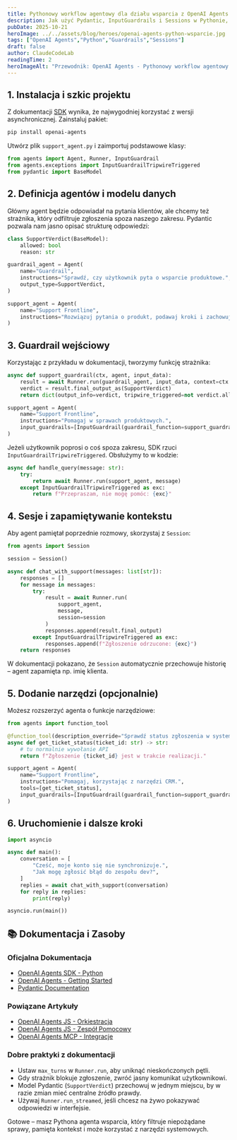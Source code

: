 ```yaml
---
title: Pythonowy workflow agentowy dla działu wsparcia z OpenAI Agents SDK
description: Jak użyć Pydantic, InputGuardrails i Sessions w Pythonie, by zbudować agenta wsparcia zapamiętującego kontekst i filtrującego niepożądane zgłoszenia.
pubDate: 2025-10-21
heroImage: ../../assets/blog/heroes/openai-agents-python-wsparcie.jpg
tags: ["OpenAI Agents","Python","Guardrails","Sessions"]
draft: false
author: ClaudeCodeLab
readingTime: 2
heroImageAlt: "Przewodnik: OpenAI Agents - Pythonowy workflow agentowy działu"
---
```





## 1. Instalacja i szkic projektu

Z dokumentacji [SDK](https://openai.github.io/openai-agents-python/) wynika, że najwygodniej korzystać z wersji asynchronicznej. Zainstaluj pakiet:

```bash
pip install openai-agents
```

Utwórz plik `support_agent.py` i zaimportuj podstawowe klasy:

```python
from agents import Agent, Runner, InputGuardrail
from agents.exceptions import InputGuardrailTripwireTriggered
from pydantic import BaseModel
```

## 2. Definicja agentów i modelu danych

Główny agent będzie odpowiadał na pytania klientów, ale chcemy też strażnika, który odfiltruje zgłoszenia spoza naszego zakresu. Pydantic pozwala nam jasno opisać strukturę odpowiedzi:

```python
class SupportVerdict(BaseModel):
    allowed: bool
    reason: str

guardrail_agent = Agent(
    name="Guardrail",
    instructions="Sprawdź, czy użytkownik pyta o wsparcie produktowe.",
    output_type=SupportVerdict,
)

support_agent = Agent(
    name="Support Frontline",
    instructions="Rozwiązuj pytania o produkt, podawaj kroki i zachowuj uprzejmy ton.",
)
```

## 3. Guardrail wejściowy

Korzystając z przykładu w dokumentacji, tworzymy funkcję strażnika:

```python
async def support_guardrail(ctx, agent, input_data):
    result = await Runner.run(guardrail_agent, input_data, context=ctx.context)
    verdict = result.final_output_as(SupportVerdict)
    return dict(output_info=verdict, tripwire_triggered=not verdict.allowed)

support_agent = Agent(
    name="Support Frontline",
    instructions="Pomagaj w sprawach produktowych.",
    input_guardrails=[InputGuardrail(guardrail_function=support_guardrail)],
)
```

Jeżeli użytkownik poprosi o coś spoza zakresu, SDK rzuci `InputGuardrailTripwireTriggered`. Obsłużymy to w kodzie:

```python
async def handle_query(message: str):
    try:
        return await Runner.run(support_agent, message)
    except InputGuardrailTripwireTriggered as exc:
        return f"Przepraszam, nie mogę pomóc: {exc}"
```

## 4. Sesje i zapamiętywanie kontekstu

Aby agent pamiętał poprzednie rozmowy, skorzystaj z `Session`:

```python
from agents import Session

session = Session()

async def chat_with_support(messages: list[str]):
    responses = []
    for message in messages:
        try:
            result = await Runner.run(
                support_agent,
                message,
                session=session
            )
            responses.append(result.final_output)
        except InputGuardrailTripwireTriggered as exc:
            responses.append(f"Zgłoszenie odrzucone: {exc}")
    return responses
```

W dokumentacji pokazano, że `Session` automatycznie przechowuje historię – agent zapamięta np. imię klienta.

## 5. Dodanie narzędzi (opcjonalnie)

Możesz rozszerzyć agenta o funkcje narzędziowe:

```python
from agents import function_tool

@function_tool(description_override="Sprawdź status zgłoszenia w systemie CRM")
async def get_ticket_status(ticket_id: str) -> str:
    # tu normalnie wywołanie API
    return f"Zgłoszenie {ticket_id} jest w trakcie realizacji."

support_agent = Agent(
    name="Support Frontline",
    instructions="Pomagaj, korzystając z narzędzi CRM.",
    tools=[get_ticket_status],
    input_guardrails=[InputGuardrail(guardrail_function=support_guardrail)],
)
```

## 6. Uruchomienie i dalsze kroki

```python
import asyncio

async def main():
    conversation = [
        "Cześć, moje konto się nie synchronizuje.",
        "Jak mogę zgłosić błąd do zespołu dev?",
    ]
    replies = await chat_with_support(conversation)
    for reply in replies:
        print(reply)

asyncio.run(main())
```

## 📚 Dokumentacja i Zasoby

### Oficjalna Dokumentacja
- [OpenAI Agents SDK - Python](https://openai.github.io/openai-agents-python/)
- [OpenAI Agents - Getting Started](https://platform.openai.com/docs/guides/agents)
- [Pydantic Documentation](https://docs.pydantic.dev/)

### Powiązane Artykuły
- [OpenAI Agents JS - Orkiestracja](/blog/openai-agents-js-orkiestracja)
- [OpenAI Agents JS - Zespół Pomocowy](/blog/openai-agents-js-zespol-pomocowy)
- [OpenAI Agents MCP - Integracje](/blog/openai-agents-mcp-integracje)

### Dobre praktyki z dokumentacji

- Ustaw `max_turns` w `Runner.run`, aby uniknąć nieskończonych pętli.  
- Gdy strażnik blokuje zgłoszenie, zwróć jasny komunikat użytkownikowi.  
- Model Pydantic (`SupportVerdict`) przechowuj w jednym miejscu, by w razie zmian mieć centralne źródło prawdy.  
- Używaj `Runner.run_streamed`, jeśli chcesz na żywo pokazywać odpowiedzi w interfejsie.

Gotowe – masz Pythona agenta wsparcia, który filtruje niepożądane sprawy, pamięta kontekst i może korzystać z narzędzi systemowych.
